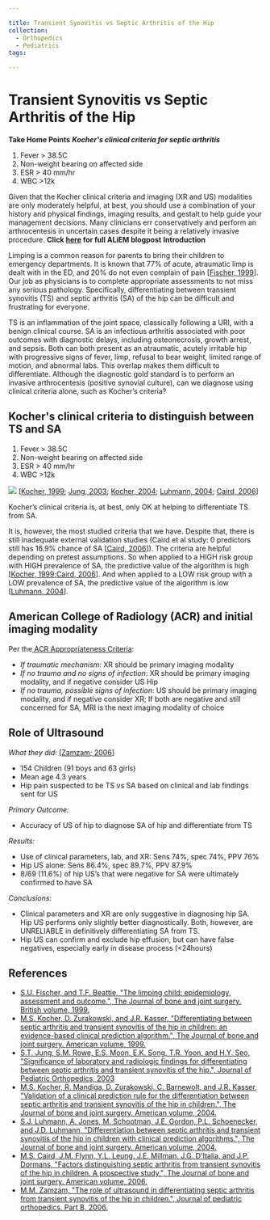 ```yaml
---

title: Transient Synovitis vs Septic Arthritis of the Hip
collection:
  - Orthopedics
  - Pediatrics
tags:

---
```


# Transient Synovitis vs Septic Arthritis of the Hip

**Take Home Points**
***Kocher's clinical criteria for septic arthritis***

1.  Fever &gt; 38.5C
2.  Non-weight bearing on affected side
3.  ESR &gt; 40 mm/hr
4.  WBC &gt;12k

Given that the Kocher clinical criteria and imaging (XR and US) modalities are only moderately helpful, at best, you should use a combination of your history and physical findings, imaging results, and gestalt to help guide your management decisions. Many clinicians err conservatively and perform an arthrocentesis in uncertain cases despite it being a relatively invasive procedure.
**Click [here](http://academiclifeinem.com/transient-synovitis-vs-septic-arthritis-of-the-hip/) for full ALiEM blogpost**
**Introduction**

Limping is a common reason for parents to bring their children to emergency departments. It is known that 77% of acute, atraumatic limp is dealt with in the ED, and 20% do not even complain of pain \[[Fischer, 1999](http://www.ncbi.nlm.nih.gov/pubmed/10615981)\]. Our job as physicians is to complete appropriate assessments to not miss any serious pathology. Specifically, differentiating between transient synovitis (TS) and septic arthritis (SA) of the hip can be difficult and frustrating for everyone.

TS is an inflammation of the joint space, classically following a URI, with a benign clinical course. SA is an infectious arthritis associated with poor outcomes with diagnostic delays, including osteonecrosis, growth arrest, and sepsis. Both can both present as an atraumatic, acutely irritable hip with progressive signs of fever, limp, refusal to bear weight, limited range of motion, and abnormal labs. This overlap makes them difficult to differentiate. Although the diagnostic gold standard is to perform an invasive arthrocentesis (positive synovial culture), can we diagnose using clinical criteria alone, such as Kocher’s criteria?

## Kocher's clinical criteria to distinguish between TS and SA

1.  Fever &gt; 38.5C
2.  Non-weight bearing on affected side
3.  ESR &gt; 40 mm/hr
4.  WBC &gt;12k

![](https://d2p53dh3qxfm0x.cloudfront.net/uploads/img/1jy/2/a/3c540f11-f2e8-5c2d-82c2-6c64cd326cae/640.png)
\[[Kocher, 1999](http://www.ncbi.nlm.nih.gov/pubmed/10608376); [Jung, 2003](http://www.ncbi.nlm.nih.gov/pubmed/12724602); [Kocher, 2004](http://www.ncbi.nlm.nih.gov/pubmed/15292409); [Luhmann, 2004](http://www.ncbi.nlm.nih.gov/pubmed/15118038); [Caird, 2006](%20http://www.ncbi.nlm.nih.gov/pubmed/16757758)\]

Kocher’s clinical criteria is, at best, only OK at helping to differentiate TS from SA.

It is, however, the most studied criteria that we have. Despite that, there is still inadequate external validation studies (Caird et al study: 0 predictors still has 16.9% chance of SA \[[Caird, 2006](http://www.ncbi.nlm.nih.gov/pubmed/16757758)\]). The criteria are helpful depending on pretest assumptions. So when applied to a HIGH risk group with HIGH prevalence of SA, the predictive value of the algorithm is high \[[Kocher, 1999](http://www.ncbi.nlm.nih.gov/pubmed/10608376);[Caird, 2006](http://www.ncbi.nlm.nih.gov/pubmed/16757758)\]. And when applied to a LOW risk group with a LOW prevalence of SA, the predictive value of the algorithm is low \[[Luhmann, 2004](http://www.ncbi.nlm.nih.gov/pubmed/15118038)\].

## American College of Radiology (ACR) and initial imaging modality

Per the[ ACR Appropriateness Criteria](http://www.guideline.gov/content.aspx?id=37914):
-   *If traumatic mechanism:* XR should be primary imaging modality
-   *If no trauma and no signs of infection*: XR should be primary imaging modality, and if negative consider US Hip
-   *If no trauma, possible signs of infection*: US should be primary imaging modality, and if negative consider XR; If both are negative and still concerned for SA, MRI is the next imaging modality of choice

## Role of Ultrasound 

*What they did*: \[[Zamzam; 2006](http://www.ncbi.nlm.nih.gov/pubmed/17001248)\]
-   154 Children (91 boys and 63 girls)
-   Mean age 4.3 years
-   Hip pain suspected to be TS vs SA based on clinical and lab findings sent for US

*Primary Outcome:*
-   Accuracy of US of hip to diagnose SA of hip and differentiate from TS

*Results:*
-   Use of clinical parameters, lab, and XR: Sens 74%, spec 74%, PPV 76%
-   Hip US alone: Sens 86.4%, spec 89.7%, PPV 87.9%
-   8/69 (11.6%) of hip US’s that were negative for SA were ultimately confirmed to have SA

*Conclusions:*
-   Clinical parameters and XR are only suggestive in diagnosing hip SA. Hip US performs only slightly better diagnostically. Both, however, are UNRELIABLE in definitively differentiating SA from TS.
-   Hip US can confirm and exclude hip effusion, but can have false negatives, especially early in disease process (&lt;24hours)

## References

-   [S.U. Fischer, and T.F. Beattie, "The limping child: epidemiology, assessment and outcome.", The Journal of bone and joint surgery. British volume, 1999.](http://www.ncbi.nlm.nih.gov/pubmed/10615981)
-   [M.S. Kocher, D. Zurakowski, and J.R. Kasser, "Differentiating between septic arthritis and transient synovitis of the hip in children: an evidence-based clinical prediction algorithm.", The Journal of bone and joint surgery. American volume, 1999.](http://www.ncbi.nlm.nih.gov/pubmed/10608376)
-   [S.T. Jung, S.M. Rowe, E.S. Moon, E.K. Song, T.R. Yoon, and H.Y. Seo, "Significance of laboratory and radiologic findings for differentiating between septic arthritis and transient synovitis of the hip.", Journal of Pediatric Orthopedics, 2003](http://www.ncbi.nlm.nih.gov/pubmed/12724602)
-   [M.S. Kocher, R. Mandiga, D. Zurakowski, C. Barnewolt, and J.R. Kasser, "Validation of a clinical prediction rule for the differentiation between septic arthritis and transient synovitis of the hip in children.", The Journal of bone and joint surgery. American volume, 2004.](http://www.ncbi.nlm.nih.gov/pubmed/15292409)
-   [S.J. Luhmann, A. Jones, M. Schootman, J.E. Gordon, P.L. Schoenecker, and J.D. Luhmann, "Differentiation between septic arthritis and transient synovitis of the hip in children with clinical prediction algorithms.", The Journal of bone and joint surgery. American volume, 2004.](http://www.ncbi.nlm.nih.gov/pubmed/15118038)
-   [M.S. Caird, J.M. Flynn, Y.L. Leung, J.E. Millman, J.G. D'Italia, and J.P. Dormans, "Factors distinguishing septic arthritis from transient synovitis of the hip in children. A prospective study.", The Journal of bone and joint surgery. American volume, 2006.](http://www.ncbi.nlm.nih.gov/pubmed/16757758)
-   [M.M. Zamzam, "The role of ultrasound in differentiating septic arthritis from transient synovitis of the hip in children.", Journal of pediatric orthopedics. Part B, 2006.](http://www.ncbi.nlm.nih.gov/pubmed/17001248)
